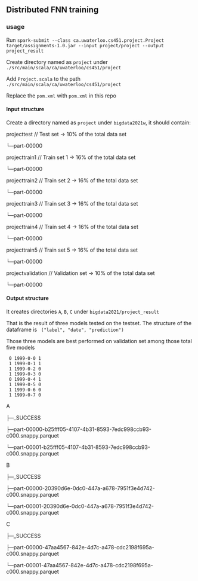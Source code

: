 ## Distributed FNN training

### usage

Run `spark-submit --class ca.uwaterloo.cs451.project.Project target/assignments-1.0.jar --input project/project --output project_result`

Create directory named as `project` under `./src/main/scala/ca/uwaterloo/cs451/project`

Add `Project.scala` to the path `./src/main/scala/ca/uwaterloo/cs451/project`

Replace the `pom.xml` with `pom.xml` in this repo

#### Input structure

Create a directory named as `project` under `bigdata2021w`, it should contain:

projecttest           // Test set -> 10% of the total data set

 └─part-00000
 
projecttrain1         // Train set 1 -> 16% of the total data set

 └─part-00000
 
projecttrain2         // Train set 2 -> 16% of the total data set

 └─part-00000
 
projecttrain3         // Train set 3 -> 16% of the total data set 

 └─part-00000
 
projecttrain4         // Train set 4 -> 16% of the total data set

 └─part-00000
 
projecttrain5         // Train set 5 -> 16% of the total data set

 └─part-00000
 
projectvalidation     // Validation set -> 10% of the total data set

 └─part-00000
 
 #### Output structure
 
 It creates directories `A`, `B`, `C` under `bigdata2021/project_result`
 
 That is the result of three models tested on the testset. The structure of the dataframe is ` ("label", "date", "prediction")`
 
 Those three models are best performed on validation set among those total five models
 

```
 0 1999-0-0 1
 1 1999-0-1 1
 1 1999-0-2 0
 1 1999-0-3 0
 0 1999-0-4 1
 1 1999-0-5 0
 1 1999-0-6 0
 1 1999-0-7 0
```
 
 A
 
 ├─_SUCCESS
 
 ├─part-00000-b25fff05-4107-4b31-8593-7edc998ccb93-c000.snappy.parquet
 
 └─part-00001-b25fff05-4107-4b31-8593-7edc998ccb93-c000.snappy.parquet
 
B

 ├─_SUCCESS
 
 ├─part-00000-20390d6e-0dc0-447a-a678-7951f3e4d742-c000.snappy.parquet
 
 └─part-00001-20390d6e-0dc0-447a-a678-7951f3e4d742-c000.snappy.parquet
 
C

 ├─_SUCCESS
 
 ├─part-00000-47aa4567-842e-4d7c-a478-cdc2198f695a-c000.snappy.parquet
 
 └─part-00001-47aa4567-842e-4d7c-a478-cdc2198f695a-c000.snappy.parquet



